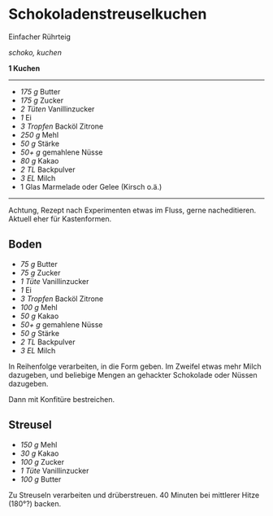 # Schokoladenstreuselkuchen

Einfacher Rührteig

*schoko, kuchen*

**1 Kuchen**

---

- *175 g* Butter
- *175 g* Zucker
- *2 Tüten* Vanillinzucker
- *1* Ei
- *3 Tropfen* Backöl Zitrone
- *250 g* Mehl
- *50 g* Stärke
- *50+ g* gemahlene Nüsse
- *80 g* Kakao
- *2 TL* Backpulver
- *3 EL* Milch
- 1 Glas Marmelade oder Gelee (Kirsch o.ä.)

---

Achtung, Rezept nach Experimenten etwas im Fluss, gerne nacheditieren. Aktuell eher für Kastenformen.

## Boden

- *75 g* Butter
- *75 g* Zucker
- *1 Tüte* Vanillinzucker
- *1* Ei
- *3 Tropfen* Backöl Zitrone
- *100 g* Mehl
- *50 g* Kakao
- *50+ g* gemahlene Nüsse
- *50 g* Stärke
- *2 TL* Backpulver
- *3 EL* Milch

In Reihenfolge verarbeiten, in die Form geben. Im Zweifel etwas mehr Milch dazugeben, und beliebige Mengen an gehackter
Schokolade oder Nüssen dazugeben.

Dann mit Konfitüre bestreichen.

## Streusel

- *150 g* Mehl
- *30 g* Kakao
- *100 g* Zucker
- *1 Tüte* Vanillinzucker
- *100 g* Butter

Zu Streuseln verarbeiten und drüberstreuen. 40 Minuten bei mittlerer Hitze (180°?) backen.
